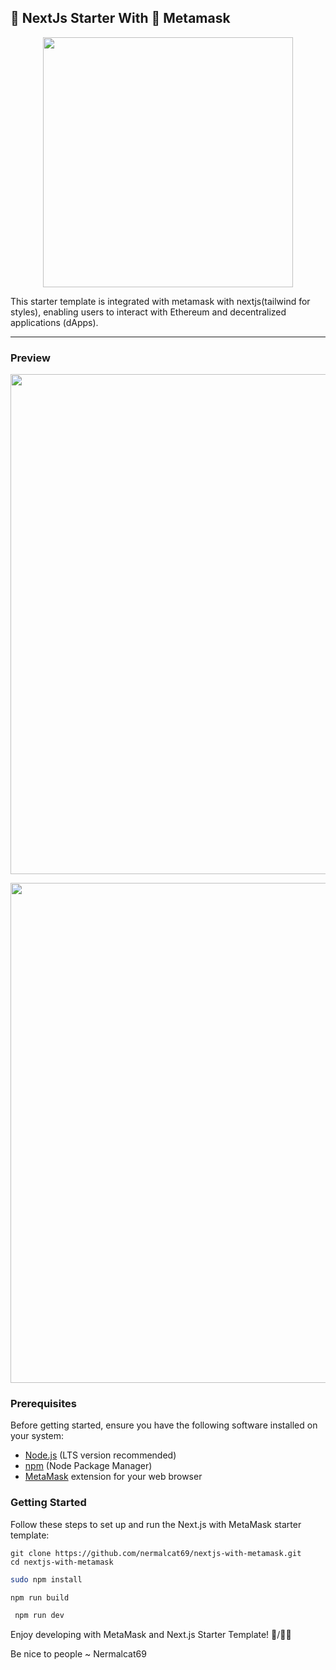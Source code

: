 ## 🚀 NextJs Starter With 🦊 Metamask 
<p align="center">
    <img width="400" height="auto" src="https://cloud-9cgxfsoty-hack-club-bot.vercel.app/0frame_2-2.svg" />
</p>
This starter template is integrated with metamask with nextjs(tailwind for styles), enabling users to interact with Ethereum and decentralized applications (dApps).




-----------------------------------

### Preview
<p align="center">
<img width="800" height="auto" src="https://cloud-g07726cmo-hack-club-bot.vercel.app/0screenshot_2023-10-12_at_4.52.23_am.webp" />
</p>



<p align="center">
<img width="800" height="auto" src="https://cloud-mwcn00fhq-hack-club-bot.vercel.app/0macbook_pro_16__-_1.png" />
</p>



### Prerequisites

Before getting started, ensure you have the following software installed on your system:

- [Node.js](https://nodejs.org/) (LTS version recommended)
- [npm](https://www.npmjs.com/) (Node Package Manager)
- [MetaMask](https://metamask.io/) extension for your web browser

### Getting Started

Follow these steps to set up and run the Next.js with MetaMask starter template:

   ```
   git clone https://github.com/nermalcat69/nextjs-with-metamask.git
   cd nextjs-with-metamask
   ```

   ``` bash
   sudo npm install
   ```
   ``` bash
   npm run build
   ```
   
   ``` bash
    npm run dev
   ```


Enjoy developing with MetaMask and Next.js Starter Template! 🚀/🔗🎨

 
Be nice to people ~ Nermalcat69

